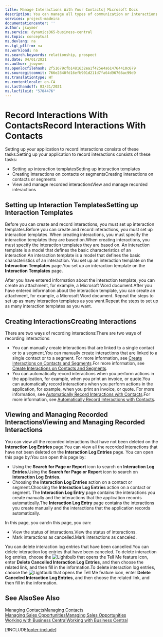 ```yaml
---
title: Manage Interactions With Your Contacts| Microsoft Docs
description: You can manage all types of communication or interactions between your company and your contacts, for example, letters, phone calls, meetings, and so on.
services: project-madeira
documentationcenter: ''
author: jswymer
ms.service: dynamics365-business-central
ms.topic: conceptual
ms.devlang: na
ms.tgt_pltfrm: na
ms.workload: na
ms.search.keywords: relationship, prospect
ms.date: 04/01/2021
ms.author: jswymer
ms.openlocfilehash: 2f51679cfb1481632ea1f425e4a614764410c679
ms.sourcegitcommit: 766e2840fd16efb901d211d7fa64d96766ac99d9
ms.translationtype: HT
ms.contentlocale: en-CA
ms.lasthandoff: 03/31/2021
ms.locfileid: "5784476"
---
```

# <a name="record-interactions-with-contacts"></a><span data-ttu-id="34c9e-103">Record Interactions With Contacts</span><span class="sxs-lookup"><span data-stu-id="34c9e-103">Record Interactions With Contacts</span></span>
<span data-ttu-id="34c9e-104">Setting up your application to record interactions consists of these tasks:</span><span class="sxs-lookup"><span data-stu-id="34c9e-104">Setting up your application to record interactions consists of these tasks:</span></span>

* <span data-ttu-id="34c9e-105">Setting up interaction templates</span><span class="sxs-lookup"><span data-stu-id="34c9e-105">Setting up interaction templates</span></span>  
* <span data-ttu-id="34c9e-106">Creating interactions on contacts or segments</span><span class="sxs-lookup"><span data-stu-id="34c9e-106">Creating interactions on contacts or segments</span></span>  
* <span data-ttu-id="34c9e-107">View and manage recorded interactions</span><span class="sxs-lookup"><span data-stu-id="34c9e-107">View and manage recorded interactions</span></span>  

##  <a name="setting-up-interaction-templates"></a><span data-ttu-id="34c9e-108">Setting up Interaction Templates</span><span class="sxs-lookup"><span data-stu-id="34c9e-108">Setting up Interaction Templates</span></span>
<span data-ttu-id="34c9e-109">Before you can create and record interactions, you must set up interaction templates.</span><span class="sxs-lookup"><span data-stu-id="34c9e-109">Before you can create and record interactions, you must set up interaction templates.</span></span> <span data-ttu-id="34c9e-110">When creating interactions, you must specify the interaction templates they are based on.</span><span class="sxs-lookup"><span data-stu-id="34c9e-110">When creating interactions, you must specify the interaction templates they are based on.</span></span> <span data-ttu-id="34c9e-111">An interaction template is a model that defines the basic characteristics of an interaction.</span><span class="sxs-lookup"><span data-stu-id="34c9e-111">An interaction template is a model that defines the basic characteristics of an interaction.</span></span>
<span data-ttu-id="34c9e-112">You set up an interaction template on the **Interaction Templates** page.</span><span class="sxs-lookup"><span data-stu-id="34c9e-112">You set up an interaction template on the **Interaction Templates** page.</span></span>

<span data-ttu-id="34c9e-113">After you have entered information about the interaction template, you can create an attachment, for example, a Microsoft Word document.</span><span class="sxs-lookup"><span data-stu-id="34c9e-113">After you have entered information about the interaction template, you can create an attachment, for example, a Microsoft Word document.</span></span> <span data-ttu-id="34c9e-114">Repeat the steps to set up as many interaction templates as you want.</span><span class="sxs-lookup"><span data-stu-id="34c9e-114">Repeat the steps to set up as many interaction templates as you want.</span></span>  

## <a name="creating-interactions"></a><span data-ttu-id="34c9e-115">Creating Interactions</span><span class="sxs-lookup"><span data-stu-id="34c9e-115">Creating Interactions</span></span>
<span data-ttu-id="34c9e-116">There are two ways of recording interactions:</span><span class="sxs-lookup"><span data-stu-id="34c9e-116">There are two ways of recording interactions:</span></span>

* <span data-ttu-id="34c9e-117">You can manually create interactions that are linked to a single contact or to a segment.</span><span class="sxs-lookup"><span data-stu-id="34c9e-117">You can manually create interactions that are linked to a single contact or to a segment.</span></span> <span data-ttu-id="34c9e-118">For more information, see [Create Interactions on Contacts and Segments](marketing-how-create-interactions.md).</span><span class="sxs-lookup"><span data-stu-id="34c9e-118">For more information, see [Create Interactions on Contacts and Segments](marketing-how-create-interactions.md).</span></span>  
* <span data-ttu-id="34c9e-119">You can automatically record interactions when you perform actions in the application, for example, when you print an invoice, or quote.</span><span class="sxs-lookup"><span data-stu-id="34c9e-119">You can automatically record interactions when you perform actions in the application, for example, when you print an invoice, or quote.</span></span> <span data-ttu-id="34c9e-120">For more information, see [Automatically Record Interactions with Contacts](marketing-auto-record-interactions.md).</span><span class="sxs-lookup"><span data-stu-id="34c9e-120">For more information, see [Automatically Record Interactions with Contacts](marketing-auto-record-interactions.md).</span></span>

## <a name="viewing-and-managing-recorded-interactions"></a><span data-ttu-id="34c9e-121">Viewing and Managing Recorded Interactions</span><span class="sxs-lookup"><span data-stu-id="34c9e-121">Viewing and Managing Recorded Interactions</span></span>
<span data-ttu-id="34c9e-122">You can view all the recorded interactions that have not been deleted on the **Interaction Log Entries** page.</span><span class="sxs-lookup"><span data-stu-id="34c9e-122">You can view all the recorded interactions that have not been deleted on the **Interaction Log Entries** page.</span></span> <span data-ttu-id="34c9e-123">You can open this page by:</span><span class="sxs-lookup"><span data-stu-id="34c9e-123">You can open this page by:</span></span>

* <span data-ttu-id="34c9e-124">Using the **Search for Page or Report** icon to search on **Interaction Log Entries**.</span><span class="sxs-lookup"><span data-stu-id="34c9e-124">Using the **Search for Page or Report** icon to search on **Interaction Log Entries**.</span></span>
* <span data-ttu-id="34c9e-125">Choosing the **Interaction Log Entries** action on a contact or segment.</span><span class="sxs-lookup"><span data-stu-id="34c9e-125">Choosing the **Interaction Log Entries** action on a contact or segment.</span></span>
  <span data-ttu-id="34c9e-126">The **Interaction Log Entry** page contains the interactions you create manually and the interactions that the application records automatically.</span><span class="sxs-lookup"><span data-stu-id="34c9e-126">The **Interaction Log Entry** page contains the interactions you create manually and the interactions that the application records automatically.</span></span>

<span data-ttu-id="34c9e-127">In this page, you can:</span><span class="sxs-lookup"><span data-stu-id="34c9e-127">In this page, you can:</span></span>

* <span data-ttu-id="34c9e-128">View the status of interactions.</span><span class="sxs-lookup"><span data-stu-id="34c9e-128">View the status of interactions.</span></span>
* <span data-ttu-id="34c9e-129">Mark interactions as cancelled.</span><span class="sxs-lookup"><span data-stu-id="34c9e-129">Mark interactions as canceled.</span></span>

<span data-ttu-id="34c9e-130">You can delete interaction log entries that have been cancelled.</span><span class="sxs-lookup"><span data-stu-id="34c9e-130">You can delete interaction log entries that have been canceled.</span></span> <span data-ttu-id="34c9e-131">To delete interaction log entries, choose the ![Lightbulb that opens the Tell Me feature](media/ui-search/search_small.png "Tell me what you want to do") icon, enter **Delete Cancelled Interaction Log Entries**, and then choose the related link, and then fill in the information.</span><span class="sxs-lookup"><span data-stu-id="34c9e-131">To delete interaction log entries, choose the ![Lightbulb that opens the Tell Me feature](media/ui-search/search_small.png "Tell me what you want to do") icon, enter **Delete Canceled Interaction Log Entries**, and then choose the related link, and then fill in the information.</span></span>

## <a name="see-also"></a><span data-ttu-id="34c9e-132">See Also</span><span class="sxs-lookup"><span data-stu-id="34c9e-132">See Also</span></span>
[<span data-ttu-id="34c9e-133">Managing Contacts</span><span class="sxs-lookup"><span data-stu-id="34c9e-133">Managing Contacts</span></span>](marketing-contacts.md)  
[<span data-ttu-id="34c9e-134">Managing Sales Opportunities</span><span class="sxs-lookup"><span data-stu-id="34c9e-134">Managing Sales Opportunities</span></span>](marketing-manage-sales-opportunities.md)  
[<span data-ttu-id="34c9e-135">Working with Business Central</span><span class="sxs-lookup"><span data-stu-id="34c9e-135">Working with Business Central</span></span>](ui-work-product.md)  


[!INCLUDE[footer-include](includes/footer-banner.md)]